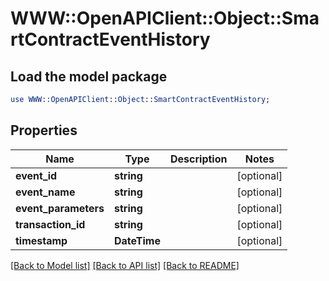 # WWW::OpenAPIClient::Object::SmartContractEventHistory

## Load the model package
```perl
use WWW::OpenAPIClient::Object::SmartContractEventHistory;
```

## Properties
Name | Type | Description | Notes
------------ | ------------- | ------------- | -------------
**event_id** | **string** |  | [optional] 
**event_name** | **string** |  | [optional] 
**event_parameters** | **string** |  | [optional] 
**transaction_id** | **string** |  | [optional] 
**timestamp** | **DateTime** |  | [optional] 

[[Back to Model list]](../README.md#documentation-for-models) [[Back to API list]](../README.md#documentation-for-api-endpoints) [[Back to README]](../README.md)



